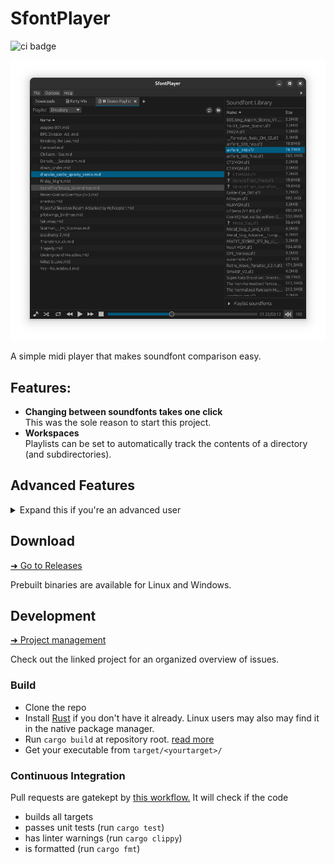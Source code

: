 # SfontPlayer

![ci badge](https://github.com/sevonj/sfontplayer/actions/workflows/rust.yml/badge.svg)

![image](packaging/res/screenshot_2.png)

A simple midi player that makes soundfont comparison easy.

## Features:

- **Changing between soundfonts takes one click**  
  This was the sole reason to start this project.
- **Workspaces**  
  Playlists can be set to automatically track the contents of a directory (and subdirectories).

## Advanced Features

<details>
<summary>Expand this if you're an advanced user</summary>

![image](packaging/res/screenshot_3.png)

- **MIDI Inspector**  
  Examine MIDI files at event level

...and more coming up!

</details>

## Download

[➜ Go to Releases](https://github.com/sevonj/sfontplayer/releases)

Prebuilt binaries are available for Linux and Windows.

## Development

[➜ Project management](https://github.com/users/sevonj/projects/12)

Check out the linked project for an organized overview of issues.

### Build

- Clone the repo
- Install [Rust](https://www.rust-lang.org/) if you don't have it already. Linux users may also may find it in the native package manager.
- Run `cargo build` at repository root. [read more](https://doc.rust-lang.org/cargo/commands/cargo-build.html)
- Get your executable from `target/<yourtarget>/`

### Continuous Integration

Pull requests are gatekept by [this workflow.](https://github.com/sevonj/sfontplayer/blob/master/.github/workflows/rust.yml) It will check if the code

- builds all targets
- passes unit tests (run `cargo test`)
- has linter warnings (run `cargo clippy`)
- is formatted (run `cargo fmt`)
